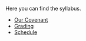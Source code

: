 Here you can find the syllabus.

- [Our Covenant](./contract.md)
- [Grading](./grading.md)
- [Schedule](./schedule.md)
